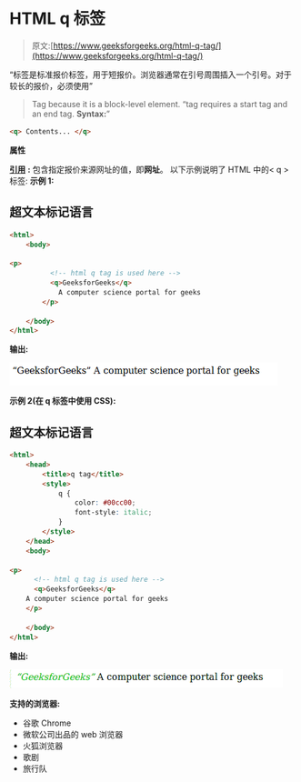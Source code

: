 # HTML q 标签

> 原文:[https://www.geeksforgeeks.org/html-q-tag/](https://www.geeksforgeeks.org/html-q-tag/)

<q>标签是标准报价标签，用于短报价。浏览器通常在引号周围插入一个引号。对于较长的报价，必须使用</q>

> Tag because it is a block-level element. <q>tag requires a start tag and an end tag.
> **Syntax:**</q>

```html
<q> Contents... </q>
```

**属性**

[**引用**](https://www.geeksforgeeks.org/html-cite-tag/) **:** 包含指定报价来源网址的值，即**网址**。
以下示例说明了 HTML 中的< q >标签:
**示例 1:**

## 超文本标记语言

```html
<html>
    <body>

<p>
          <!-- html q tag is used here -->
          <q>GeeksforGeeks</q>
            A computer science portal for geeks
        </p>

    </body>
</html>                   
```

**输出:**

![](img/9b5ee4242b3b64e78bbfa27b6f916826.png)

**示例 2(在 q 标签中使用 CSS):**

## 超文本标记语言

```html
<html>
    <head>
        <title>q tag</title>
        <style>
            q {
                color: #00cc00;
                font-style: italic;
            }
        </style>
    </head>
    <body>

<p>
      <!-- html q tag is used here -->
      <q>GeeksforGeeks</q>
    A computer science portal for geeks
    </p>

    </body>
</html>
```

**输出:**

![](img/300af3080084903e22469ebcf459d826.png)

**支持的浏览器:**

*   谷歌 Chrome
*   微软公司出品的 web 浏览器
*   火狐浏览器
*   歌剧
*   旅行队